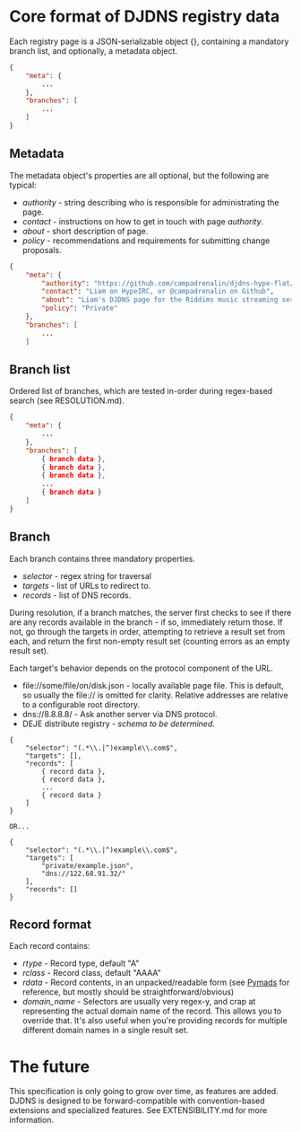 # Core format of DJDNS registry data

Each registry page is a JSON-serializable object {}, containing a mandatory branch list, and optionally, a metadata object.

```json
{
    "meta": {
        ...
    },
    "branches": [
        ...
    ]
}
```

## Metadata

The metadata object's properties are all optional, but the following are typical:

 * _authority_ - string describing who is responsible for administrating the page.
 * _contact_ - instructions on how to get in touch with page _authority_.
 * _about_ - short description of page.
 * _policy_ - recommendations and requirements for submitting change proposals.

```json
{
    "meta": {
        "authority": "https://github.com/campadrenalin/djdns-hype-flat/issues/12",
        "contact": "Liam on HypeIRC, or @campadrenalin on Github",
        "about": "Liam's DJDNS page for the Riddims music streaming service.",
        "policy": "Private"
    },
    "branches": [
        ...
    ]
```

## Branch list

Ordered list of branches, which are tested in-order during regex-based search (see RESOLUTION.md).

```json
{
    "meta": {
        ...
    },
    "branches": [
        { branch data },
        { branch data },
        { branch data },
        ...
        { branch data }
    ]
}
```

## Branch

Each branch contains three mandatory properties.

 * _selector_ - regex string for traversal
 * _targets_ - list of URLs to redirect to.
 * _records_ - list of DNS records.

During resolution, if a branch matches, the server first checks to see if there are any records available in the branch - if so, immediately return those. If not, go through the targets in order, attempting to retrieve a result set from each, and return the first non-empty result set (counting errors as an empty result set).

Each target's behavior depends on the protocol component of the URL.

 * file://some/file/on/disk.json - locally available page file. This is default, so usually the file:// is omitted for clarity. Relative addresses are relative to a configurable root directory.
 * dns://8.8.8.8/ - Ask another server via DNS protocol.
 * DEJE distribute registry - _schema to be determined._

```
{
    "selector": "(.*\\.|^)example\\.com$",
    "targets": [],
    "records": [
        { record data },
        { record data },
        ...
        { record data }
    ]
}

OR...

{
    "selector": "(.*\\.|^)example\\.com$",
    "targets": [
        "private/example.json",
        "dns://122.68.91.32/"
    ],
    "records": []
}
```

## Record format

Each record contains:

 * _rtype_ - Record type, default "A"
 * _rclass_ - Record class, default "AAAA"
 * _rdata_ - Record contents, in an unpacked/readable form (see [Pymads][pymads] for reference, but mostly should be straightforward/obvious)
 * *domain_name* - Selectors are usually very regex-y, and crap at representing the actual domain name of the record. This allows you to override that. It's also useful when you're providing records for multiple different domain names in a single result set.

# The future

This specification is only going to grow over time, as features are added. DJDNS is designed to be forward-compatible with convention-based extensions and specialized features. See EXTENSIBILITY.md for more information.

[pymads]: https://github.com/campadrenalin/pymads
